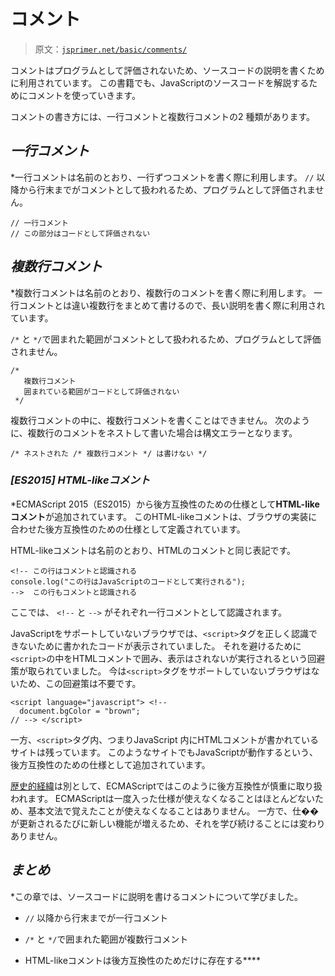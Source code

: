 # コメント

> 原文：[`jsprimer.net/basic/comments/`](https://jsprimer.net/basic/comments/)

コメントはプログラムとして評価されないため、ソースコードの説明を書くために利用されています。 この書籍でも、JavaScriptのソースコードを解説するためにコメントを使っていきます。

コメントの書き方には、一行コメントと複数行コメントの2 種類があります。

## [](#single-line-comment)*一行コメント*

*一行コメントは名前のとおり、一行ずつコメントを書く際に利用します。 `//` 以降から行末までがコメントとして扱われるため、プログラムとして評価されません。

```
// 一行コメント
// この部分はコードとして評価されない 
```

## [](#multi-line-comment)*複数行コメント*

*複数行コメントは名前のとおり、複数行のコメントを書く際に利用します。 一行コメントとは違い複数行をまとめて書けるので、長い説明を書く際に利用されています。

`/*` と `*/`で囲まれた範囲がコメントとして扱われるため、プログラムとして評価されません。

```
/*
   複数行コメント
   囲まれている範囲がコードとして評価されない
 */ 
```

複数行コメントの中に、複数行コメントを書くことはできません。 次のように、複数行のコメントをネストして書いた場合は構文エラーとなります。

```
/* ネストされた /* 複数行コメント */ は書けない */ 
```

### [](#html-like-comment)*[ES2015] HTML-likeコメント*

*ECMAScript 2015（ES2015）から後方互換性のための仕様として**HTML-likeコメント**が追加されています。 このHTML-likeコメントは、ブラウザの実装に合わせた後方互換性のための仕様として定義されています。

HTML-likeコメントは名前のとおり、HTMLのコメントと同じ表記です。

```
<!-- この行はコメントと認識される
console.log("この行はJavaScriptのコードとして実行される");
-->  この行もコメントと認識される 
```

ここでは、 `<!--` と `-->` がそれぞれ一行コメントとして認識されます。

JavaScriptをサポートしていないブラウザでは、`<script>`タグを正しく認識できないために書かれたコードが表示されていました。 それを避けるために`<script>`の中をHTMLコメントで囲み、表示はされないが実行されるという回避策が取られていました。 今は`<script>`タグをサポートしていないブラウザはないため、この回避策は不要です。

```
<script language="javascript"> <!--
  document.bgColor = "brown";
// --> </script> 
```

一方、`<script>`タグ内、つまりJavaScript 内にHTMLコメントが書かれているサイトは残っています。 このようなサイトでもJavaScriptが動作するという、後方互換性のための仕様として追加されています。

[歴史的経緯](https://dev.mozilla.jp/2016/03/es6-in-depth-arrow-functions/ "ES6 In Depth: Arrow functions | Mozilla Developer Street (modest)")は別として、ECMAScriptではこのように後方互換性が慎重に取り扱われます。 ECMAScriptは一度入った仕様が使えなくなることはほとんどないため、基本文法で覚えたことが使えなくなることはありません。 一方で、仕��が更新されるたびに新しい機能が増えるため、それを学び続けることには変わりありません。

## [](#conclusion)*まとめ*

*この章では、ソースコードに説明を書けるコメントについて学びました。

+   `//` 以降から行末までが一行コメント

+   `/*` と `*/`で囲まれた範囲が複数行コメント

+   HTML-likeコメントは後方互換性のためだけに存在する****
